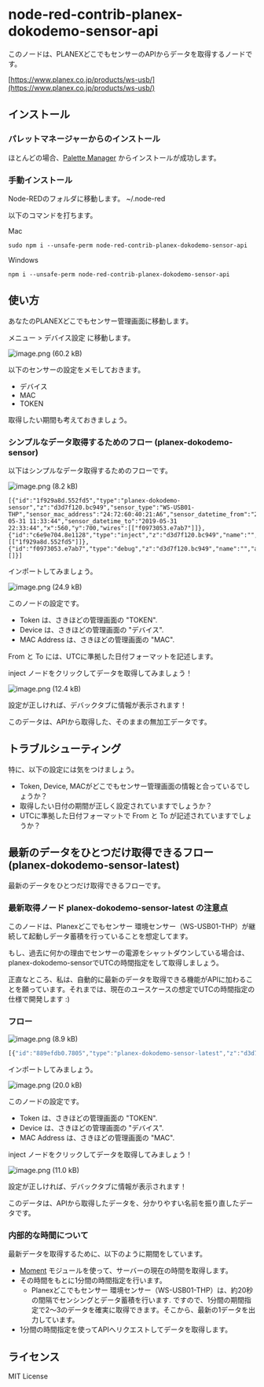 # node-red-contrib-planex-dokodemo-sensor-api

このノードは、PLANEXどこでもセンサーのAPIからデータを取得するノードです。

[https://www.planex.co.jp/products/ws-usb/](https://www.planex.co.jp/products/ws-usb/)

## インストール

### パレットマネージャーからのインストール

ほとんどの場合、[Palette Manager](https://nodered.org/docs/user-guide/editor/palette/manager) からインストールが成功します。


### 手動インストール

Node-REDのフォルダに移動します。 ~/.node-red

以下のコマンドを打ちます。

Mac

```
sudo npm i --unsafe-perm node-red-contrib-planex-dokodemo-sensor-api
```

Windows

```
npm i --unsafe-perm node-red-contrib-planex-dokodemo-sensor-api
```

## 使い方

あなたのPLANEXどこでもセンサー管理画面に移動します。

メニュー > デバイス設定 に移動します。

![image.png (60.2 kB)](https://img.esa.io/uploads/production/attachments/3062/2019/04/29/8131/c3c754ab-c3b9-473d-9743-efcfdca0250f.png)

以下のセンサーの設定をメモしておきます。

* デバイス
* MAC
* TOKEN

取得したい期間も考えておきましょう。

### シンプルなデータ取得するためのフロー (planex-dokodemo-sensor)

以下はシンプルなデータ取得するためのフローです。

![image.png (8.2 kB)](https://img.esa.io/uploads/production/attachments/3062/2019/04/29/8131/642f87df-fda9-427e-8300-0ac6ce5de5a4.png)

```
[{"id":"1f929a8d.552fd5","type":"planex-dokodemo-sensor","z":"d3d7f120.bc949","sensor_type":"WS-USB01-THP","sensor_mac_address":"24:72:60:40:21:A6","sensor_datetime_from":"2019-05-31 11:33:44","sensor_datetime_to":"2019-05-31 22:33:44","x":560,"y":700,"wires":[["f0973053.e7ab7"]]},{"id":"c6e9e704.8e1128","type":"inject","z":"d3d7f120.bc949","name":"","topic":"","payload":"","payloadType":"str","repeat":"","crontab":"","once":false,"onceDelay":0.1,"x":350,"y":700,"wires":[["1f929a8d.552fd5"]]},{"id":"f0973053.e7ab7","type":"debug","z":"d3d7f120.bc949","name":"","active":true,"tosidebar":true,"console":false,"tostatus":false,"complete":"payload","x":770,"y":700,"wires":[]}]
```

インポートしてみましょう。

![image.png (24.9 kB)](https://img.esa.io/uploads/production/attachments/3062/2019/04/29/8131/8120531a-4449-410d-bdc1-a499a59107b7.png)

このノードの設定です。

* Token は、さきほどの管理画面の "TOKEN".
* Device は、さきほどの管理画面の "デバイス".
* MAC Address は、さきほどの管理画面の "MAC".

From と To には、UTCに準拠した日付フォーマットを記述します。

inject ノードをクリックしてデータを取得してみましょう！

![image.png (12.4 kB)](https://img.esa.io/uploads/production/attachments/3062/2019/04/29/8131/61062c0d-4ebd-47cf-9e2d-a3ebb80f5d39.png)

設定が正しければ、デバックタブに情報が表示されます！

このデータは、APIから取得した、そのままの無加工データです。

## トラブルシューティング

特に、以下の設定には気をつけましょう。

* Token, Device, MACがどこでもセンサー管理画面の情報と合っているでしょうか？
* 取得したい日付の期間が正しく設定されていますでしょうか？
* UTCに準拠した日付フォーマットで From と To が記述されていますでしょうか？

## 最新のデータをひとつだけ取得できるフロー (planex-dokodemo-sensor-latest)

最新のデータをひとつだけ取得できるフローです。

### 最新取得ノード planex-dokodemo-sensor-latest の注意点

このノードは、Planexどこでもセンサー 環境センサー（WS-USB01-THP）が継続して起動しデータ蓄積を行っていることを想定してます。

もし、過去に何かの理由でセンサーの電源をシャットダウンしている場合は、planex-dokodemo-sensorでUTCの時間指定をして取得しましょう。

正直なところ、私は、自動的に最新のデータを取得できる機能がAPIに加わることを願っています。それまでは、現在のユースケースの想定でUTCの時間指定の仕様で開発します :)

### フロー

![image.png (8.9 kB)](https://img.esa.io/uploads/production/attachments/3062/2019/06/10/8131/c35cbdd2-07b7-4866-9414-d7fa7a59299f.png)

```js
[{"id":"889efdb0.7805","type":"planex-dokodemo-sensor-latest","z":"d3d7f120.bc949","sensor_type":"WS-USB01-THP","sensor_mac_address":"24:72:60:40:21:A6","name":"","x":920,"y":860,"wires":[["cb82c664.98a138"]]},{"id":"cc6f4181.f4e32","type":"inject","z":"d3d7f120.bc949","name":"","topic":"","payload":"","payloadType":"str","repeat":"","crontab":"","once":false,"onceDelay":0.1,"x":730,"y":860,"wires":[["889efdb0.7805"]]},{"id":"cb82c664.98a138","type":"debug","z":"d3d7f120.bc949","name":"","active":true,"tosidebar":true,"console":false,"tostatus":false,"complete":"payload","x":1130,"y":860,"wires":[]}]
```

インポートしてみましょう。

![image.png (20.0 kB)](https://img.esa.io/uploads/production/attachments/3062/2019/06/10/8131/68674c4e-cf98-4051-a752-82abcfec200f.png)

このノードの設定です。

* Token は、さきほどの管理画面の "TOKEN".
* Device は、さきほどの管理画面の "デバイス".
* MAC Address は、さきほどの管理画面の "MAC".

inject ノードをクリックしてデータを取得してみましょう！

![image.png (11.0 kB)](https://img.esa.io/uploads/production/attachments/3062/2019/06/10/8131/48c508b4-0bb7-473a-b977-fce6f3f6111f.png)

設定が正しければ、デバックタブに情報が表示されます！

このデータは、APIから取得したデータを、分かりやすい名前を振り直したデータです。

### 内部的な時間について

最新データを取得するために、以下のように期間をしています。

*  [Moment](https://momentjs.com/) モジュールを使って、サーバーの現在の時間を取得します。
* その時間をもとに1分間の時間指定を行います。
    * Planexどこでもセンサー 環境センサー（WS-USB01-THP）は、約20秒の間隔でセンシングとデータ蓄積を行います. ですので、1分間の期間指定で2～3のデータを確実に取得できます。そこから、最新の1データを出力しています。
* 1分間の時間指定を使ってAPIへリクエストしてデータを取得します。

## ライセンス

MIT License